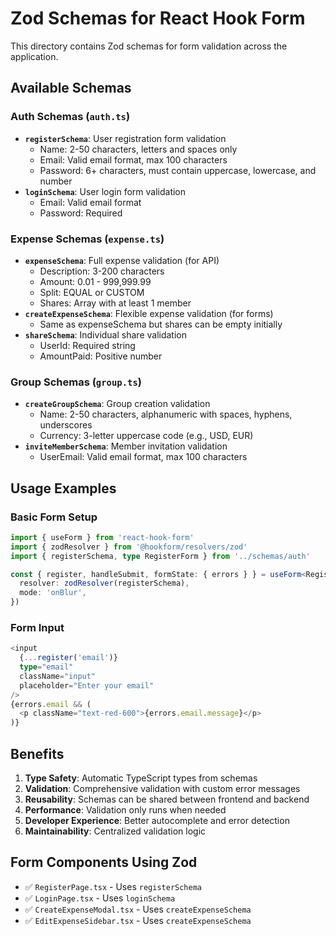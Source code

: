 # Zod Schemas for React Hook Form

This directory contains Zod schemas for form validation across the application.

## Available Schemas

### Auth Schemas (`auth.ts`)
- **`registerSchema`**: User registration form validation
  - Name: 2-50 characters, letters and spaces only
  - Email: Valid email format, max 100 characters
  - Password: 6+ characters, must contain uppercase, lowercase, and number
- **`loginSchema`**: User login form validation
  - Email: Valid email format
  - Password: Required

### Expense Schemas (`expense.ts`)
- **`expenseSchema`**: Full expense validation (for API)
  - Description: 3-200 characters
  - Amount: 0.01 - 999,999.99
  - Split: EQUAL or CUSTOM
  - Shares: Array with at least 1 member
- **`createExpenseSchema`**: Flexible expense validation (for forms)
  - Same as expenseSchema but shares can be empty initially
- **`shareSchema`**: Individual share validation
  - UserId: Required string
  - AmountPaid: Positive number

### Group Schemas (`group.ts`)
- **`createGroupSchema`**: Group creation validation
  - Name: 2-50 characters, alphanumeric with spaces, hyphens, underscores
  - Currency: 3-letter uppercase code (e.g., USD, EUR)
- **`inviteMemberSchema`**: Member invitation validation
  - UserEmail: Valid email format, max 100 characters

## Usage Examples

### Basic Form Setup
```typescript
import { useForm } from 'react-hook-form'
import { zodResolver } from '@hookform/resolvers/zod'
import { registerSchema, type RegisterForm } from '../schemas/auth'

const { register, handleSubmit, formState: { errors } } = useForm<RegisterForm>({
  resolver: zodResolver(registerSchema),
  mode: 'onBlur',
})
```

### Form Input
```typescript
<input
  {...register('email')}
  type="email"
  className="input"
  placeholder="Enter your email"
/>
{errors.email && (
  <p className="text-red-600">{errors.email.message}</p>
)}
```

## Benefits

1. **Type Safety**: Automatic TypeScript types from schemas
2. **Validation**: Comprehensive validation with custom error messages
3. **Reusability**: Schemas can be shared between frontend and backend
4. **Performance**: Validation only runs when needed
5. **Developer Experience**: Better autocomplete and error detection
6. **Maintainability**: Centralized validation logic

## Form Components Using Zod

- ✅ `RegisterPage.tsx` - Uses `registerSchema`
- ✅ `LoginPage.tsx` - Uses `loginSchema`
- ✅ `CreateExpenseModal.tsx` - Uses `createExpenseSchema`
- ✅ `EditExpenseSidebar.tsx` - Uses `createExpenseSchema`
